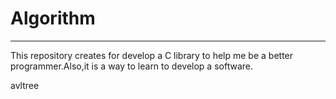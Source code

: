 # Algorithm
-------


This repository creates for develop a C library to help me be a better programmer.Also,it is a way to learn to develop a software.

avltree
